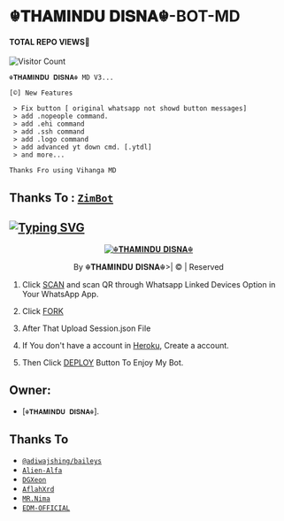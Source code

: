 # ☬𝐓𝐇𝐀𝐌𝐈𝐍𝐃𝐔 𝐃𝐈𝐒𝐍𝐀☬-BOT-MD
#### TOTAL REPO VIEWS📍
![Visitor Count](https://profile-counter.glitch.me/terror-boy/count.svg)

    ☬𝐓𝐇𝐀𝐌𝐈𝐍𝐃𝐔 𝐃𝐈𝐒𝐍𝐀☬ MD V3...

    [©] New Features

     > Fix button [ original whatsapp not showd button messages]
     > add .nopeople command.
     > add .ehi command
     > add .ssh command
     > add .logo command
     > add advanced yt down cmd. [.ytdl]
     > and more...
    
   
   
   
   
   ```Thanks Fro using Vihanga MD```

## Thanks To : [`ZimBot`](https://github.com/zim-bot/zimbot-v4)



## [![Typing SVG](https://readme-typing-svg.herokuapp.com?font=Rockstar-ExtraBold&color=F33A6A&lines=WELCOME+TO+VIHANGA+MD+WA+BOT.;CREATED+BY+VIHANGA+YT;BEST+MULTIDEVICE+WA+BOT;THANKS+FOR+VISITING+MY+GIT)](https://git.io/typing-svg)

 </a>

</p>

<div align="center">

  <p align="center">


</p>

  <p align="center">

<a href="#"><img title="☬𝐓𝐇𝐀𝐌𝐈𝐍𝐃𝐔 𝐃𝐈𝐒𝐍𝐀☬" src="https://img.shields.io/badge/vihanga-md-green?colorA=%23ff0000&colorB=%23017e40&style=for-the-badge"></a>

</p>

</div>

<p align="center">By ☬𝐓𝐇𝐀𝐌𝐈𝐍𝐃𝐔 𝐃𝐈𝐒𝐍𝐀☬>| © | Reserved  </br> 
 


1. Click [SCAN](https://replit.com/@DGXeon/Cheems-Bot-Multi-Device-Qr-Code-Generator?output%20only=1&lite=1#index.js) and scan QR through Whatsapp Linked Devices Option in Your WhatsApp App.

2. Click [FORK](https://github.com/vihangayt0/VihangaBot-MD-V3/fork)

2. After That Upload Session.json File

3. If You don't have a account in [Heroku](https://signup.heroku.com/), Create a account.

5. Then Click [DEPLOY](https://heroku.com/deploy) Button To Enjoy My Bot.


## Owner:
* [`☬𝐓𝐇𝐀𝐌𝐈𝐍𝐃𝐔 𝐃𝐈𝐒𝐍𝐀☬`].

## Thanks To
* [`@adiwajshing/baileys`](https://github.com/adiwajshing/baileys)
* [`Alien-Alfa`](https://github.com/Alien-Alfa)
* [`DGXeon`](https://github.com/DGXeon)
* [`AflahXrd`](https://github.com/nexusNw)
* [`MR.Nima`](https://github.com/DarkMakerofc)
* [`EDM-OFFICIAL`](https://github.com/edm-official)
